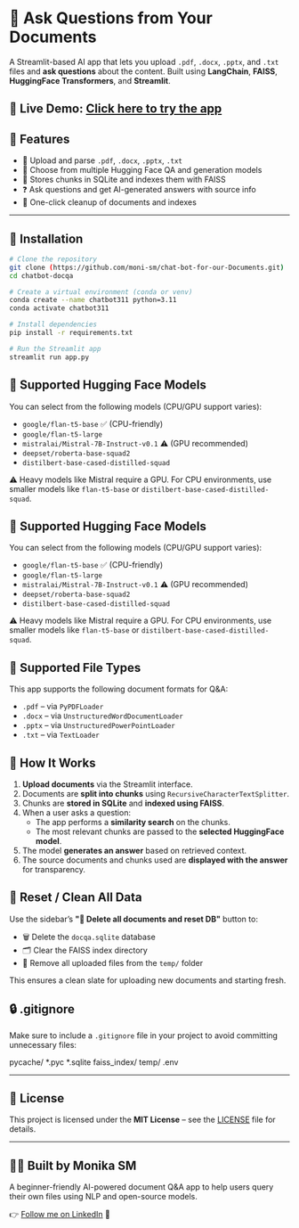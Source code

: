 # 🤖 Ask Questions from Your Documents

A Streamlit-based AI app that lets you upload `.pdf`, `.docx`, `.pptx`, and `.txt` files and **ask questions** about the content. Built using **LangChain**, **FAISS**, **HuggingFace Transformers**, and **Streamlit**.

🔗 **Live Demo**: [Click here to try the app](https://chat-bot-for-our-documents-acsvjmd38uqdnue9ztp7rd.streamlit.app/)
---

## 🚀 Features

- 📂 Upload and parse `.pdf`, `.docx`, `.pptx`, `.txt`
- 🧠 Choose from multiple Hugging Face QA and generation models
- 💾 Stores chunks in SQLite and indexes them with FAISS
- ❓ Ask questions and get AI-generated answers with source info
- 🧹 One-click cleanup of documents and indexes

---

## 🔧 Installation

```bash
# Clone the repository
git clone (https://github.com/moni-sm/chat-bot-for-our-Documents.git)
cd chatbot-docqa

# Create a virtual environment (conda or venv)
conda create --name chatbot311 python=3.11
conda activate chatbot311

# Install dependencies
pip install -r requirements.txt

# Run the Streamlit app
streamlit run app.py
```
## 🧠 Supported Hugging Face Models

You can select from the following models (CPU/GPU support varies):

- `google/flan-t5-base` ✅ (CPU-friendly)
- `google/flan-t5-large`
- `mistralai/Mistral-7B-Instruct-v0.1` ⚠️ (GPU recommended)
- `deepset/roberta-base-squad2`
- `distilbert-base-cased-distilled-squad`

⚠️ Heavy models like Mistral require a GPU. For CPU environments, use smaller models like `flan-t5-base` or `distilbert-base-cased-distilled-squad`.

## 🧠 Supported Hugging Face Models

You can select from the following models (CPU/GPU support varies):

- `google/flan-t5-base` ✅ (CPU-friendly)
- `google/flan-t5-large`
- `mistralai/Mistral-7B-Instruct-v0.1` ⚠️ (GPU recommended)
- `deepset/roberta-base-squad2`
- `distilbert-base-cased-distilled-squad`

⚠️ Heavy models like Mistral require a GPU. For CPU environments, use smaller models like `flan-t5-base` or `distilbert-base-cased-distilled-squad`.

## 📁 Supported File Types

This app supports the following document formats for Q&A:

- `.pdf` – via `PyPDFLoader`
- `.docx` – via `UnstructuredWordDocumentLoader`
- `.pptx` – via `UnstructuredPowerPointLoader`
- `.txt` – via `TextLoader`

## 🧰 How It Works

1. **Upload documents** via the Streamlit interface.
2. Documents are **split into chunks** using `RecursiveCharacterTextSplitter`.
3. Chunks are **stored in SQLite** and **indexed using FAISS**.
4. When a user asks a question:
   - The app performs a **similarity search** on the chunks.
   - The most relevant chunks are passed to the **selected HuggingFace model**.
5. The model **generates an answer** based on retrieved context.
6. The source documents and chunks used are **displayed with the answer** for transparency.


## 🧼 Reset / Clean All Data

Use the sidebar’s **"🚨 Delete all documents and reset DB"** button to:

- 🗑️ Delete the `docqa.sqlite` database
- 🗂️ Clear the FAISS index directory
- 🧹 Remove all uploaded files from the `temp/` folder

This ensures a clean slate for uploading new documents and starting fresh.

## 🔒 .gitignore

Make sure to include a `.gitignore` file in your project to avoid committing unnecessary files:

pycache/
*.pyc
*.sqlite
faiss_index/
temp/
.env

---

## 📜 License

This project is licensed under the **MIT License** – see the [LICENSE](LICENSE) file for details.

---

## 🙋‍♀️ Built by Monika SM

A beginner-friendly AI-powered document Q&A app to help users query their own files using NLP and open-source models.

👉 [Follow me on LinkedIn](https://www.linkedin.com/in/monika--sm/) 🌟  
